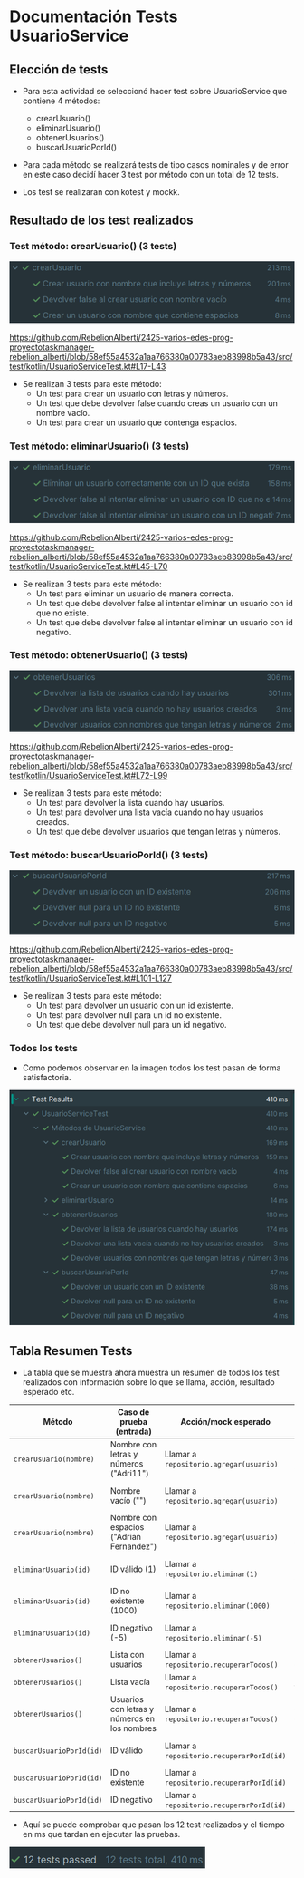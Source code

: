 # Documentación Tests UsuarioService

## Elección de tests

- Para esta actividad se seleccionó hacer test sobre UsuarioService que contiene 4 métodos:
  - crearUsuario()
  - eliminarUsuario()
  - obtenerUsuarios()
  - buscarUsuarioPorId()

- Para cada método se realizará tests de tipo casos nominales y de error en este caso decidí hacer 3 test por método con un total de 12 tests.
- Los test se realizaran con kotest y mockk.

## Resultado de los test realizados

### Test método: crearUsuario() (3 tests)

![crearUsuario tests](assets/crearUsuario.png)

https://github.com/RebelionAlberti/2425-varios-edes-prog-proyectotaskmanager-rebelion_alberti/blob/58ef55a4532a1aa766380a00783aeb83998b5a43/src/test/kotlin/UsuarioServiceTest.kt#L17-L43

- Se realizan 3 tests para este método:
  - Un test para crear un usuario con letras y números.
  - Un test que debe devolver false cuando creas un usuario con un nombre vacío.
  - Un test para crear un usuario que contenga espacios.

### Test método: eliminarUsuario() (3 tests)

![eliminarUsuario tests](assets/eliminarUsuario.png)

https://github.com/RebelionAlberti/2425-varios-edes-prog-proyectotaskmanager-rebelion_alberti/blob/58ef55a4532a1aa766380a00783aeb83998b5a43/src/test/kotlin/UsuarioServiceTest.kt#L45-L70

- Se realizan 3 tests para este método:
    - Un test para eliminar un usuario de manera correcta.
    - Un test que debe devolver false al intentar eliminar un usuario con id que no existe.
    - Un test que debe devolver false al intentar eliminar un usuario con id negativo.

### Test método: obtenerUsuario() (3 tests)

![obtenerUsuario tests](assets/obtenerUsuarios.png)

https://github.com/RebelionAlberti/2425-varios-edes-prog-proyectotaskmanager-rebelion_alberti/blob/58ef55a4532a1aa766380a00783aeb83998b5a43/src/test/kotlin/UsuarioServiceTest.kt#L72-L99

- Se realizan 3 tests para este método:
    - Un test para devolver la lista cuando hay usuarios.
    - Un test para devolver una lista vacía cuando no hay usuarios creados.
    - Un test que debe devolver usuarios que tengan letras y números.

### Test método: buscarUsuarioPorId() (3 tests)

![buscarUsuarioPorId tests](assets/buscarUsuarioPorId.png)

https://github.com/RebelionAlberti/2425-varios-edes-prog-proyectotaskmanager-rebelion_alberti/blob/58ef55a4532a1aa766380a00783aeb83998b5a43/src/test/kotlin/UsuarioServiceTest.kt#L101-L127

- Se realizan 3 tests para este método:
    - Un test para devolver un usuario con un id existente.
    - Un test para devolver null para un id no existente.
    - Un test que debe devolver null para un id negativo.

### Todos los tests

- Como podemos observar en la imagen todos los test pasan de forma satisfactoria.

![buscarUsuarioPorId tests](assets/todosLosTest.png)

## Tabla Resumen Tests

- La tabla que se muestra ahora muestra un resumen de todos los test realizados con información sobre lo que se llama, acción, resultado esperado etc.

| Método                   | Caso de prueba (entrada)                     | Acción/mock esperado                      | Resultado esperado                               |
|--------------------------|----------------------------------------------|-------------------------------------------|--------------------------------------------------|
| `crearUsuario(nombre)`   | Nombre con letras y números ("Adri11")       | Llamar a `repositorio.agregar(usuario)`   | Devuelve `true`, usuario creado correctamente    |
| `crearUsuario(nombre)`   | Nombre vacío ("")                            | Llamar a `repositorio.agregar(usuario)`   | Devuelve `false`, no se crea usuario             |
| `crearUsuario(nombre)`   | Nombre con espacios ("Adrian Fernandez")     | Llamar a `repositorio.agregar(usuario)`   | Devuelve `true`, usuario creado correctamente    |
| `eliminarUsuario(id)`    | ID válido (1)                                | Llamar a `repositorio.eliminar(1)`        | Devuelve `true`, usuario eliminado               |
| `eliminarUsuario(id)`    | ID no existente (1000)                       | Llamar a `repositorio.eliminar(1000)`     | Devuelve `false`, no se encontró usuario         |
| `eliminarUsuario(id)`    | ID negativo (-5)                             | Llamar a `repositorio.eliminar(-5)`       | Devuelve `false`, no se elimina usuario inválido |
| `obtenerUsuarios()`      | Lista con usuarios                           | Llamar a `repositorio.recuperarTodos()`   | Devuelve `lista` con usuarios                    |
| `obtenerUsuarios()`      | Lista vacía                                  | Llamar a `repositorio.recuperarTodos()`   | Devuelve `lista` vacía                           |
| `obtenerUsuarios()`      | Usuarios con letras y números en los nombres | Llamar a `repositorio.recuperarTodos()`   | Devuelve `lista` con usuarios con nombres mixtos |
| `buscarUsuarioPorId(id)` | ID válido                                    | Llamar a `repositorio.recuperarPorId(id)` | Devuelve `usuario` correspondiente               |
| `buscarUsuarioPorId(id)` | ID no existente                              | Llamar a `repositorio.recuperarPorId(id)` | Devuelve `null`                                  |
| `buscarUsuarioPorId(id)` | ID negativo                                  | Llamar a `repositorio.recuperarPorId(id)` | Devuelve `null`                                  |

- Aquí se puede comprobar que pasan los 12 test realizados y el tiempo en ms que tardan en ejecutar las pruebas.

![TodosLosTestsPasados](assets/todosPasados.png)